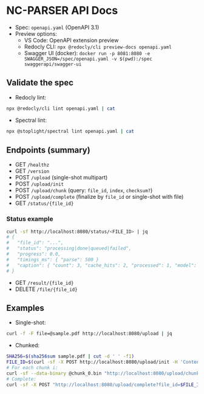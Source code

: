 # NC-PARSER API Docs

- Spec: `openapi.yaml` (OpenAPI 3.1)
- Preview options:
  - VS Code: OpenAPI extension preview
  - Redocly CLI: `npx @redocly/cli preview-docs openapi.yaml`
  - Swagger UI (docker): `docker run -p 8081:8080 -e SWAGGER_JSON=/spec/openapi.yaml -v $(pwd):/spec swaggerapi/swagger-ui`

## Validate the spec

- Redocly lint:
```bash
npx @redocly/cli lint openapi.yaml | cat
```
- Spectral lint:
```bash
npx @stoplight/spectral lint openapi.yaml | cat
```

## Endpoints (summary)

- GET `/healthz`
- GET `/version`
- POST `/upload` (single-shot multipart)
- POST `/upload/init`
- POST `/upload/chunk` (query: `file_id`, `index`, `checksum?`)
- POST `/upload/complete` (finalize by `file_id` or single-shot with file)
- GET `/status/{file_id}`
### Status example

```bash
curl -sf http://localhost:8080/status/<FILE_ID> | jq
# {
#   "file_id": "...",
#   "status": "processing|done|queued|failed",
#   "progress": 0.0,
#   "timings_ms": { "parse": 500 }
#   "caption": { "count": 3, "cache_hits": 2, "processed": 1, "model": "stub" }
# }
```
- GET `/result/{file_id}`
- DELETE `/file/{file_id}`

## Examples

- Single-shot:
```bash
curl -f -F file=@sample.pdf http://localhost:8080/upload | jq
```
- Chunked:
```bash
SHA256=$(sha256sum sample.pdf | cut -d ' ' -f1)
FILE_ID=$(curl -sf -X POST http://localhost:8080/upload/init -H 'Content-Type: application/json' -d '{"filename":"sample.pdf","size_bytes":123, "checksum":"'"$SHA256"'"}' | jq -r .file_id)
# For each chunk i:
curl -sf --data-binary @chunk_0.bin "http://localhost:8080/upload/chunk?file_id=$FILE_ID&index=0&checksum=..."
# Complete:
curl -sf -X POST "http://localhost:8080/upload/complete?file_id=$FILE_ID" | jq
```